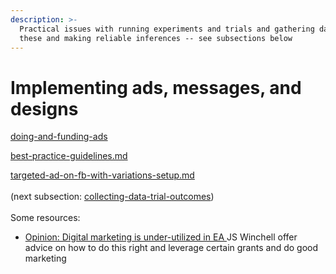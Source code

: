 ```yaml
---
description: >-
  Practical issues with running experiments and trials and gathering data on
  these and making reliable inferences -- see subsections below
---
```


# Implementing ads, messages, and designs

[doing-and-funding-ads](doing-and-funding-ads/ "mention")

[best-practice-guidelines.md](best-practice-guidelines.md "mention")

[targeted-ad-on-fb-with-variations-setup.md](targeted-ad-on-fb-with-variations-setup.md "mention")\
\
(next subsection: [collecting-data-trial-outcomes](../collecting-data-trial-outcomes/ "mention"))\
\
Some resources:

* [Opinion: Digital marketing is under-utilized in EA ](https://forum.effectivealtruism.org/posts/cPCra34aCGrYzKcDF/opinion-digital-marketing-is-under-utilized-in-ea)JS Winchell offer advice on how to do this right and leverage certain grants and do good marketing
